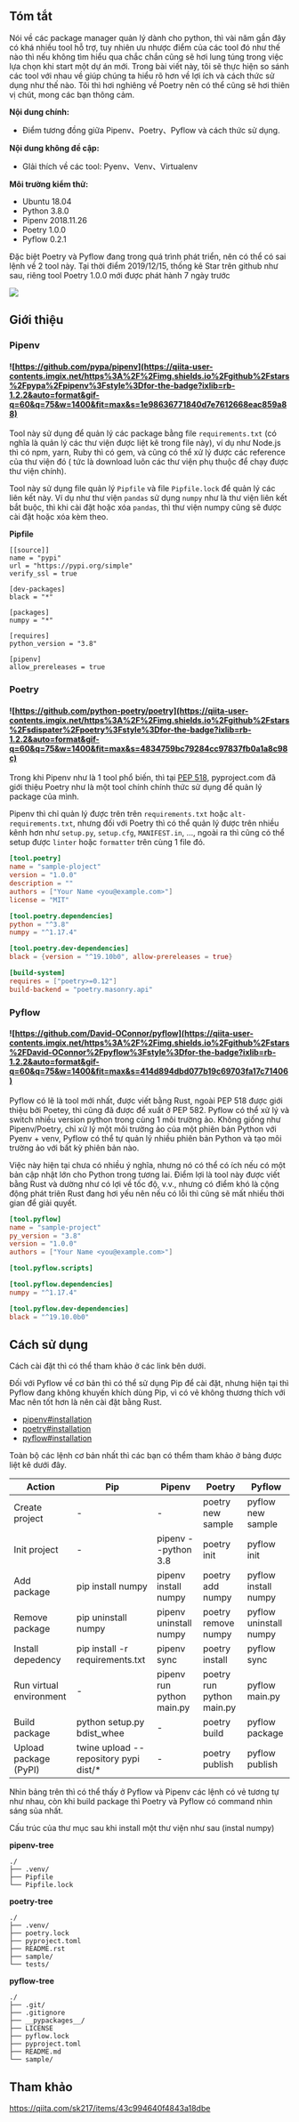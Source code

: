 ## Tóm tắt

Nói về các package manager quản lý dành cho python, thì vài năm gần đây có khá nhiều tool hỗ trợ, tuy nhiên ưu nhược điểm của các tool đó như thế nào thì nếu không tìm hiểu qua chắc chắn cũng sẽ hơi lung túng trong việc lựa chọn khi start một dự án mới. Trong bài viết này, tôi sẽ thực hiện so sánh các tool với nhau về giúp chúng ta hiểu rõ hơn về lợi ích và cách thức sử dụng như thế nào. Tôi thì hơi nghiêng về Poetry nên có thể cũng sẽ hơi thiên vị chút, mong các bạn thông cảm.

**Nội dung chính:**
- Điểm tương đồng giữa Pipenv、Poetry、Pyflow và cách thức sử dụng.

**Nội dung không đề cập:**
- GIải thích về các tool: Pyenv、Venv、Virtualenv

**Môi trường kiểm thử:**
- Ubuntu 18.04
- Python 3.8.0
- Pipenv 2018.11.26
- Poetry 1.0.0
- Pyflow 0.2.1

Đặc biệt Poetry và Pyflow đang trong quá trình phát triển, nên có thể có sai lệnh về 2 tool này.
Tại thời điểm  2019/12/15, thống kê Star trên github như sau, riêng tool Poetry 1.0.0 mới được phát hành 7 ngày trước

![](https://images.viblo.asia/04a052e9-b9c1-4c6e-87ac-3506a2cf99f5.png)

## Giới thiệu

### Pipenv
#### ![https://github.com/pypa/pipenv](https://qiita-user-contents.imgix.net/https%3A%2F%2Fimg.shields.io%2Fgithub%2Fstars%2Fpypa%2Fpipenv%3Fstyle%3Dfor-the-badge?ixlib=rb-1.2.2&auto=format&gif-q=60&q=75&w=1400&fit=max&s=1e98636771840d7e7612668eac859a88)

Tool này sử dụng để quản lý các package bằng file `requirements.txt` (có nghĩa là quản lý các thư viện được liệt kê trong file này), ví dụ như Node.js thì có npm, yarn, Ruby thì có gem, và cũng có thể xử lý được các reference của thư viện đó ( tức là download luôn các thư viện phụ thuộc để chạy được thư viện chính). 

Tool này sử dụng file quản lý `Pipfile` và file `Pipfile.lock` để quản lý các liên kết này. Ví dụ như thư viện `pandas` sử dụng `numpy` như là thư viện liên kết bắt buộc, thì khi cài đặt hoặc xóa `pandas`, thì thư viện numpy cũng sẽ được cài đặt hoặc xóa kèm theo.

**Pipfile**
```
[[source]]
name = "pypi"
url = "https://pypi.org/simple"
verify_ssl = true

[dev-packages]
black = "*"

[packages]
numpy = "*"

[requires]
python_version = "3.8"

[pipenv]
allow_prereleases = true
```

### Poetry
#### ![https://github.com/python-poetry/poetry](https://qiita-user-contents.imgix.net/https%3A%2F%2Fimg.shields.io%2Fgithub%2Fstars%2Fsdispater%2Fpoetry%3Fstyle%3Dfor-the-badge?ixlib=rb-1.2.2&auto=format&gif-q=60&q=75&w=1400&fit=max&s=4834759bc79284cc97837fb0a1a8c98c)

Trong khi Pipenv như là 1 tool phổ biến, thì tại [PEP 518](https://www.python.org/dev/peps/pep-0518), pyproject.com đã giới thiệu Poetry như là một tool chính chính thức sử dụng để quản lý package của mình. 

Pipenv thì chỉ quản lý được trên trên `requirements.txt` hoặc `alt-requirements.txt`, nhưng đối với Poetry thì có thể quản lý được trên nhiều kênh hơn như `setup.py`, `setup.cfg`, `MANIFEST.in`, ..., ngoài ra thì cũng có thể setup được `linter` hoặc `formatter` trên cùng 1 file đó.

```pyproject.toml
[tool.poetry]
name = "sample-ploject"
version = "1.0.0"
description = ""
authors = ["Your Name <you@example.com>"]
license = "MIT"

[tool.poetry.dependencies]
python = "^3.8"
numpy = "^1.17.4"

[tool.poetry.dev-dependencies]
black = {version = "^19.10b0", allow-prereleases = true}

[build-system]
requires = ["poetry>=0.12"]
build-backend = "poetry.masonry.api"
```

### Pyflow
#### ![https://github.com/David-OConnor/pyflow](https://qiita-user-contents.imgix.net/https%3A%2F%2Fimg.shields.io%2Fgithub%2Fstars%2FDavid-OConnor%2Fpyflow%3Fstyle%3Dfor-the-badge?ixlib=rb-1.2.2&auto=format&gif-q=60&q=75&w=1400&fit=max&s=414d894dbd077b19c69703fa17c71406)

Pyflow có lẽ là tool mới nhất, được viết bằng Rust, ngoài PEP 518 được giới thiệu bởi Poetey, thì cũng đã được để xuất ở PEP 582. Pyflow có thể xử lý và switch nhiều version python trong cùng 1 môi trường ảo.
Không giống như Pipenv/Poetry, chỉ xử lý một môi trường ảo của một phiên bản Python với Pyenv + venv, Pyflow có thể tự quản lý nhiều phiên bản Python và tạo môi trường ảo với bất kỳ phiên bản nào.

Việc này hiện tại chưa có nhiều ý nghĩa, nhưng nó có thể có ích nếu có một bản cập nhật lớn cho Python trong tương lai. Điểm lợi là tool này được viết bằng Rust và dường như có lợi về tốc độ, v.v., nhưng có điểm khó là cộng động phát triên Rust đang hơi yếu nên nếu có lỗi thì cũng sẽ mất nhiều thời gian để giải quyết.

```pyproject.toml
[tool.pyflow]
name = "sample-project"
py_version = "3.8"
version = "1.0.0"
authors = ["Your Name <you@example.com>"]

[tool.pyflow.scripts]

[tool.pyflow.dependencies]
numpy = "^1.17.4"

[tool.pyflow.dev-dependencies]
black = "^19.10.0b0"
```

## Cách sử dụng

Cách cài đặt thì có thể tham khảo ở các link bên dưới.

Đối với Pyflow về cơ bản thì có thể sử dụng Pip để cài đặt, nhưng hiện tại thì Pyflow đang không khuyến khích dùng Pip, vì có vẻ không thương thích với Mac nên tốt hơn là nên cài đặt bằng Rust.

- [pipenv#installation](https://github.com/pypa/pipenv#installation)
- [poetry#installation](https://github.com/python-poetry/poetry#installation)
- [pyflow#installation](https://github.com/David-OConnor/pyflow#installation)

Toàn bộ các lệnh cơ bản nhất thì các bạn có thểm tham khảo ở bảng được liệt kê dưới đây.

| Action |	Pip | Pipenv | Poetry | Pyflow |
| -------- | -------- | -------- | -------- | -------- |
|Create project | - | - | poetry new sample | pyflow new sample |
|Init project | - |pipenv --python 3.8 |poetry init |pyflow init |
|Add package |pip install numpy |pipenv install numpy |poetry add numpy |pyflow install numpy 
|Remove package |pip uninstall numpy |pipenv uninstall numpy |poetry remove numpy |pyflow uninstall numpy |
|Install depedency |pip install -r requirements.txt |pipenv sync |poetry install |pyflow sync |
|Run virtual environment |- |pipenv run python main.py |poetry run python main.py |pyflow main.py |
|Build package |python setup.py bdist_whee |- |poetry build |pyflow package |
|Upload package (PyPI) |twine upload --repository pypi dist/* |- |poetry publish |pyflow publish |

Nhìn bảng trên thì có thể thấy ở Pyflow và Pipenv các lệnh có vẻ tương tự như nhau, còn khi build package thì Poetry và Pyflow có command nhìn sáng sủa nhất.

Cấu trúc của thư mục sau khi install một thư viện như sau (instal numpy)

**pipenv-tree**
```
./
├── .venv/
├── Pipfile
└── Pipfile.lock
```

**poetry-tree**
```
./
├── .venv/
├── poetry.lock
├── pyproject.toml
├── README.rst
├── sample/
└── tests/
```

**pyflow-tree**
```
./
├── .git/
├── .gitignore
├── __pypackages__/
├── LICENSE
├── pyflow.lock
├── pyproject.toml
├── README.md
└── sample/
```

## Tham khảo
https://qiita.com/sk217/items/43c994640f4843a18dbe
